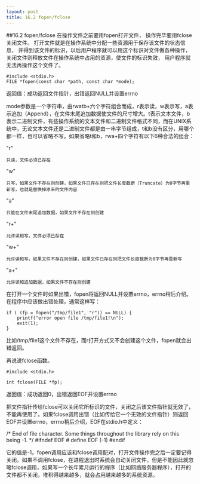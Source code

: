 ```yaml
---
layout: post
title: 16.2 fopen/fclose 
---
```

##16.2 fopen/fclose
在操作文件之前要用fopen打开文件，
操作完毕要用fclose关闭文件。
打开文件就是在操作系统中分配一些资源用于保存该文件的状态信息，
并得到该文件的标识，以后用户程序就可以用这个标识对文件做各种操作，
关闭文件则释放文件在操作系统中占用的资源，使文件的标识失效，
用户程序就无法再操作这个文件了。

	#include <stdio.h>
	FILE *fopen(const char *path, const char *mode);
返回值：成功返回文件指针，出错返回NULL并设置errno

mode参数是一个字符串，由rwatb+六个字符组合而成，r表示读，w表示写，a表示追加（Append），在文件末尾追加数据使文件的尺寸增大。t表示文本文件，b表示二进制文件，有些操作系统的文本文件和二进制文件格式不同，而在UNIX系统中，无论文本文件还是二进制文件都是由一串字节组成，t和b没有区分，用哪个都一样，也可以省略不写。如果省略t和b，rwa+四个字符有以下6种合法的组合：

"r"

    只读，文件必须已存在
"w"

    只写，如果文件不存在则创建，如果文件已存在则把文件长度截断（Truncate）为0字节再重新写，也就是替换掉原来的文件内容
"a"

    只能在文件末尾追加数据，如果文件不存在则创建
"r+"

    允许读和写，文件必须已存在
"w+"

    允许读和写，如果文件不存在则创建，如果文件已存在则把文件长度截断为0字节再重新写
"a+"

    允许读和追加数据，如果文件不存在则创建

在打开一个文件时如果出错，fopen将返回NULL并设置errno，errno稍后介绍。在程序中应该做出错处理，通常这样写：


	if ( (fp = fopen("/tmp/file1", "r")) == NULL) {
		printf("error open file /tmp/file1!\n");
		exit(1);
	}

比如/tmp/file1这个文件不存在，而r打开方式又不会创建这个文件，fopen就会出错返回。

再说说fclose函数。

	#include <stdio.h>

	int fclose(FILE *fp);
返回值：成功返回0，出错返回EOF并设置errno

把文件指针传给fclose可以关闭它所标识的文件，关闭之后该文件指针就无效了，不能再使用了。如果fclose调用出错（比如传给它一个无效的文件指针）则返回EOF并设置errno，errno稍后介绍，EOF在stdio.h中定义：

/* End of file character.
   Some things throughout the library rely on this being -1.  */
	#ifndef EOF
	# define EOF (-1)
	#endif

它的值是-1。fopen调用应该和fclose调用配对，打开文件操作完之后一定要记得关闭。如果不调用fclose，在进程退出时系统会自动关闭文件，但是不能因此就忽略fclose调用，如果写一个长年累月运行的程序（比如网络服务器程序），打开的文件都不关闭，堆积得越来越多，就会占用越来越多的系统资源。

